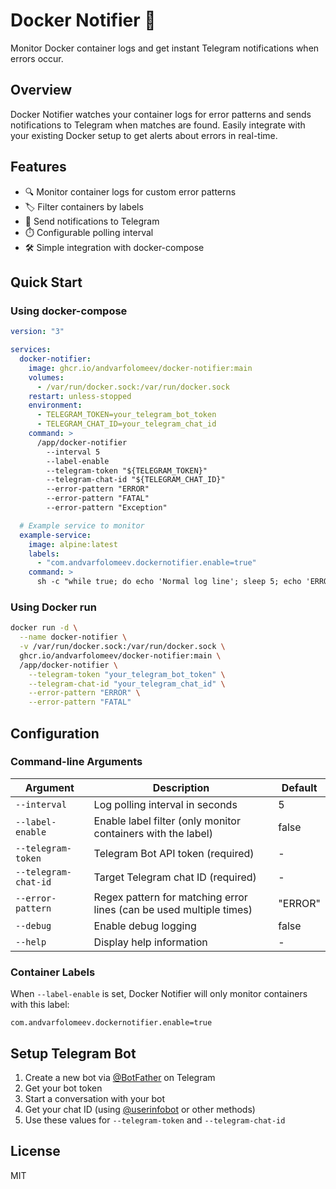 # Docker Notifier 🐳

Monitor Docker container logs and get instant Telegram notifications when errors occur.

## Overview

Docker Notifier watches your container logs for error patterns and sends notifications to Telegram when matches are found. Easily integrate with your existing Docker setup to get alerts about errors in real-time.

## Features

- 🔍 Monitor container logs for custom error patterns
- 🏷️ Filter containers by labels
- 📱 Send notifications to Telegram
- ⏱️ Configurable polling interval
- 🛠️ Simple integration with docker-compose

## Quick Start

### Using docker-compose

```yaml
version: "3"

services:
  docker-notifier:
    image: ghcr.io/andvarfolomeev/docker-notifier:main
    volumes:
      - /var/run/docker.sock:/var/run/docker.sock
    restart: unless-stopped
    environment:
      - TELEGRAM_TOKEN=your_telegram_bot_token
      - TELEGRAM_CHAT_ID=your_telegram_chat_id
    command: >
      /app/docker-notifier
        --interval 5
        --label-enable
        --telegram-token "${TELEGRAM_TOKEN}"
        --telegram-chat-id "${TELEGRAM_CHAT_ID}"
        --error-pattern "ERROR"
        --error-pattern "FATAL"
        --error-pattern "Exception"

  # Example service to monitor
  example-service:
    image: alpine:latest
    labels:
      - "com.andvarfolomeev.dockernotifier.enable=true"
    command: >
      sh -c "while true; do echo 'Normal log line'; sleep 5; echo 'ERROR: This is an error message'; sleep 10; done"
```

### Using Docker run

```bash
docker run -d \
  --name docker-notifier \
  -v /var/run/docker.sock:/var/run/docker.sock \
  ghcr.io/andvarfolomeev/docker-notifier:main \
  /app/docker-notifier \
    --telegram-token "your_telegram_bot_token" \
    --telegram-chat-id "your_telegram_chat_id" \
    --error-pattern "ERROR" \
    --error-pattern "FATAL"
```

## Configuration

### Command-line Arguments

| Argument | Description | Default |
|----------|-------------|---------|
| `--interval` | Log polling interval in seconds | 5 |
| `--label-enable` | Enable label filter (only monitor containers with the label) | false |
| `--telegram-token` | Telegram Bot API token (required) | - |
| `--telegram-chat-id` | Target Telegram chat ID (required) | - |
| `--error-pattern` | Regex pattern for matching error lines (can be used multiple times) | "ERROR" |
| `--debug` | Enable debug logging | false |
| `--help` | Display help information | - |

### Container Labels

When `--label-enable` is set, Docker Notifier will only monitor containers with this label:

```
com.andvarfolomeev.dockernotifier.enable=true
```

## Setup Telegram Bot

1. Create a new bot via [@BotFather](https://t.me/botfather) on Telegram
2. Get your bot token
3. Start a conversation with your bot
4. Get your chat ID (using [@userinfobot](https://t.me/userinfobot) or other methods)
5. Use these values for `--telegram-token` and `--telegram-chat-id`

## License

MIT

